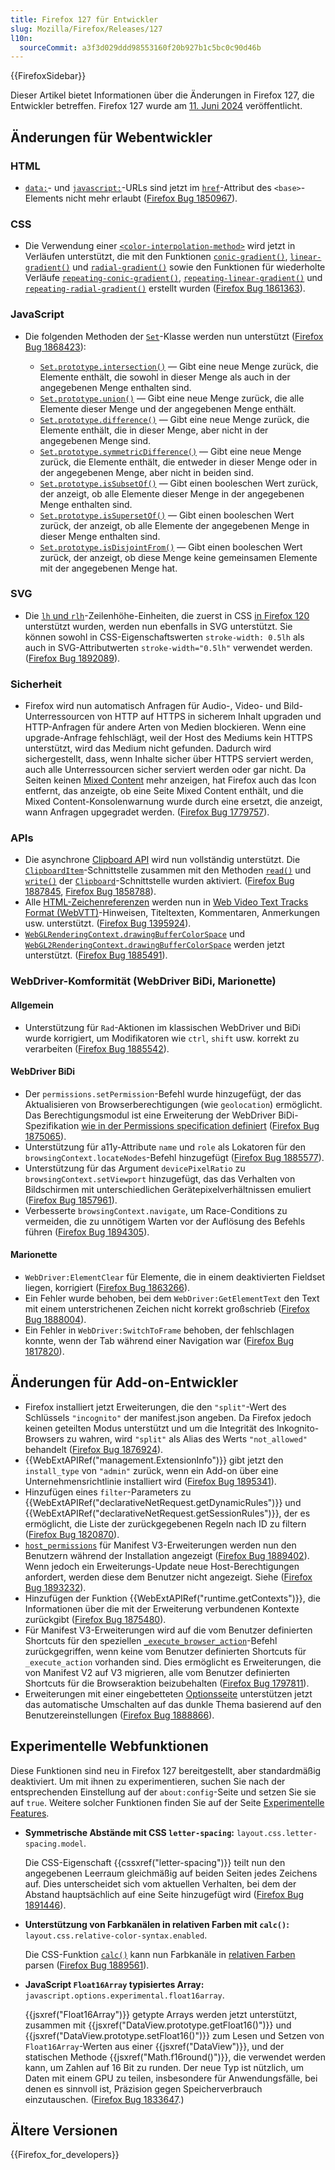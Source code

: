 ```yaml
---
title: Firefox 127 für Entwickler
slug: Mozilla/Firefox/Releases/127
l10n:
  sourceCommit: a3f3d029ddd98553160f20b927b1c5bc0c90d46b
---
```


{{FirefoxSidebar}}

Dieser Artikel bietet Informationen über die Änderungen in Firefox 127, die Entwickler betreffen. Firefox 127 wurde am [11. Juni 2024](https://whattrainisitnow.com/release/?version=127) veröffentlicht.

## Änderungen für Webentwickler

### HTML

- [`data:`](/de/docs/Web/URI/Schemes/data)- und [`javascript:`](/de/docs/Web/URI/Schemes/javascript)-URLs sind jetzt im [`href`](/de/docs/Web/HTML/Element/base#href)-Attribut des `<base>`-Elements nicht mehr erlaubt ([Firefox Bug 1850967](https://bugzil.la/1850967)).

### CSS

- Die Verwendung einer [`<color-interpolation-method>`](/de/docs/Web/CSS/color-interpolation-method) wird jetzt in Verläufen unterstützt, die mit den Funktionen [`conic-gradient()`](/de/docs/Web/CSS/gradient/conic-gradient), [`linear-gradient()`](/de/docs/Web/CSS/gradient/linear-gradient) und [`radial-gradient()`](/de/docs/Web/CSS/gradient/radial-gradient) sowie den Funktionen für wiederholte Verläufe [`repeating-conic-gradient()`](/de/docs/Web/CSS/gradient/repeating-conic-gradient), [`repeating-linear-gradient()`](/de/docs/Web/CSS/gradient/repeating-linear-gradient) und [`repeating-radial-gradient()`](/de/docs/Web/CSS/gradient/repeating-radial-gradient) erstellt wurden ([Firefox Bug 1861363](https://bugzil.la/1861363)).

### JavaScript

- Die folgenden Methoden der [`Set`](/de/docs/Web/JavaScript/Reference/Global_Objects/Set)-Klasse werden nun unterstützt ([Firefox Bug 1868423](https://bugzil.la/1868423)):

  - [`Set.prototype.intersection()`](/de/docs/Web/JavaScript/Reference/Global_Objects/Set/intersection) — Gibt eine neue Menge zurück, die Elemente enthält, die sowohl in dieser Menge als auch in der angegebenen Menge enthalten sind.
  - [`Set.prototype.union()`](/de/docs/Web/JavaScript/Reference/Global_Objects/Set/union) — Gibt eine neue Menge zurück, die alle Elemente dieser Menge und der angegebenen Menge enthält.
  - [`Set.prototype.difference()`](/de/docs/Web/JavaScript/Reference/Global_Objects/Set/difference) — Gibt eine neue Menge zurück, die Elemente enthält, die in dieser Menge, aber nicht in der angegebenen Menge sind.
  - [`Set.prototype.symmetricDifference()`](/de/docs/Web/JavaScript/Reference/Global_Objects/Set/symmetricDifference) — Gibt eine neue Menge zurück, die Elemente enthält, die entweder in dieser Menge oder in der angegebenen Menge, aber nicht in beiden sind.
  - [`Set.prototype.isSubsetOf()`](/de/docs/Web/JavaScript/Reference/Global_Objects/Set/isSubsetOf) — Gibt einen booleschen Wert zurück, der anzeigt, ob alle Elemente dieser Menge in der angegebenen Menge enthalten sind.
  - [`Set.prototype.isSupersetOf()`](/de/docs/Web/JavaScript/Reference/Global_Objects/Set/isSupersetOf) — Gibt einen booleschen Wert zurück, der anzeigt, ob alle Elemente der angegebenen Menge in dieser Menge enthalten sind.
  - [`Set.prototype.isDisjointFrom()`](/de/docs/Web/JavaScript/Reference/Global_Objects/Set/isDisjointFrom) — Gibt einen booleschen Wert zurück, der anzeigt, ob diese Menge keine gemeinsamen Elemente mit der angegebenen Menge hat.

### SVG

- Die [`lh` und `rlh`](/de/docs/Learn/CSS/Building_blocks/Values_and_units#line_height_units)-Zeilenhöhe-Einheiten, die zuerst in CSS [in Firefox 120](/de/docs/Mozilla/Firefox/Releases/120#css) unterstützt wurden, werden nun ebenfalls in SVG unterstützt. Sie können sowohl in CSS-Eigenschaftswerten `stroke-width: 0.5lh` als auch in SVG-Attributwerten `stroke-width="0.5lh"` verwendet werden. ([Firefox Bug 1892089](https://bugzil.la/1892089)).

### Sicherheit

- Firefox wird nun automatisch Anfragen für Audio-, Video- und Bild-Unterressourcen von HTTP auf HTTPS in sicherem Inhalt upgraden und HTTP-Anfragen für andere Arten von Medien blockieren. Wenn eine upgrade-Anfrage fehlschlägt, weil der Host des Mediums kein HTTPS unterstützt, wird das Medium nicht gefunden.
  Dadurch wird sichergestellt, dass, wenn Inhalte sicher über HTTPS serviert werden, auch alle Unterressourcen sicher serviert werden oder gar nicht.
  Da Seiten keinen [Mixed Content](/de/docs/Web/Security/Mixed_content) mehr anzeigen, hat Firefox auch das Icon entfernt, das anzeigte, ob eine Seite Mixed Content enthält, und die Mixed Content-Konsolenwarnung wurde durch eine ersetzt, die anzeigt, wann Anfragen upgegradet werden.
  ([Firefox Bug 1779757](https://bugzil.la/1779757)).

### APIs

- Die asynchrone [Clipboard API](/de/docs/Web/API/Clipboard_API) wird nun vollständig unterstützt. Die [`ClipboardItem`](/de/docs/Web/API/ClipboardItem)-Schnittstelle zusammen mit den Methoden [`read()`](/de/docs/Web/API/Clipboard/read) und [`write()`](/de/docs/Web/API/Clipboard/write) der [`Clipboard`](/de/docs/Web/API/Clipboard)-Schnittstelle wurden aktiviert. ([Firefox Bug 1887845](https://bugzil.la/1887845), [Firefox Bug 1858788](https://bugzil.la/1858788)).
- Alle [HTML-Zeichenreferenzen](/de/docs/Glossary/character_reference) werden nun in [Web Video Text Tracks Format (WebVTT)](/de/docs/Web/API/WebVTT_API)-Hinweisen, Titeltexten, Kommentaren, Anmerkungen usw. unterstützt. ([Firefox Bug 1395924](https://bugzil.la/1395924)).
- [`WebGLRenderingContext.drawingBufferColorSpace`](/de/docs/Web/API/WebGLRenderingContext/drawingBufferColorSpace) und [`WebGL2RenderingContext.drawingBufferColorSpace`](/de/docs/Web/API/WebGL2RenderingContext) werden jetzt unterstützt. ([Firefox Bug 1885491](https://bugzil.la/1885491)).

### WebDriver-Komformität (WebDriver BiDi, Marionette)

#### Allgemein

- Unterstützung für `Rad`-Aktionen im klassischen WebDriver und BiDi wurde korrigiert, um Modifikatoren wie `ctrl`, `shift` usw. korrekt zu verarbeiten ([Firefox Bug 1885542](https://bugzil.la/1885542)).

#### WebDriver BiDi

- Der `permissions.setPermission`-Befehl wurde hinzugefügt, der das Aktualisieren von Browserberechtigungen (wie `geolocation`) ermöglicht. Das Berechtigungsmodul ist eine Erweiterung der WebDriver BiDi-Spezifikation [wie in der Permissions specification definiert](https://www.w3.org/TR/permissions/#webdriver-bidi-module-permissions) ([Firefox Bug 1875065](https://bugzil.la/1875065)).
- Unterstützung für a11y-Attribute `name` und `role` als Lokatoren für den `browsingContext.locateNodes`-Befehl hinzugefügt ([Firefox Bug 1885577](https://bugzil.la/1885577)).
- Unterstützung für das Argument `devicePixelRatio` zu `browsingContext.setViewport` hinzugefügt, das das Verhalten von Bildschirmen mit unterschiedlichen Gerätepixelverhältnissen emuliert ([Firefox Bug 1857961](https://bugzil.la/1857961)).
- Verbesserte `browsingContext.navigate`, um Race-Conditions zu vermeiden, die zu unnötigem Warten vor der Auflösung des Befehls führen ([Firefox Bug 1894305](https://bugzil.la/1894305)).

#### Marionette

- `WebDriver:ElementClear` für Elemente, die in einem deaktivierten Fieldset liegen, korrigiert ([Firefox Bug 1863266](https://bugzil.la/1863266)).
- Ein Fehler wurde behoben, bei dem `WebDriver:GetElementText` den Text mit einem unterstrichenen Zeichen nicht korrekt großschrieb ([Firefox Bug 1888004](https://bugzil.la/1888004)).
- Ein Fehler in `WebDriver:SwitchToFrame` behoben, der fehlschlagen konnte, wenn der Tab während einer Navigation war ([Firefox Bug 1817820](https://bugzil.la/1817820)).

## Änderungen für Add-on-Entwickler

- Firefox installiert jetzt Erweiterungen, die den `"split"`-Wert des Schlüssels `"incognito"` der manifest.json angeben. Da Firefox jedoch keinen geteilten Modus unterstützt und um die Integrität des Inkognito-Browsers zu wahren, wird `"split"` als Alias des Werts `"not_allowed"` behandelt ([Firefox Bug 1876924](https://bugzil.la/1876924)).
- {{WebExtAPIRef("management.ExtensionInfo")}} gibt jetzt den `install_type` von `"admin"` zurück, wenn ein Add-on über eine Unternehmensrichtlinie installiert wird ([Firefox Bug 1895341](https://bugzil.la/1895341)).
- Hinzufügen eines `filter`-Parameters zu {{WebExtAPIRef("declarativeNetRequest.getDynamicRules")}} und {{WebExtAPIRef("declarativeNetRequest.getSessionRules")}}, der es ermöglicht, die Liste der zurückgegebenen Regeln nach ID zu filtern ([Firefox Bug 1820870](https://bugzil.la/1820870)).
- [`host_permissions`](/de/docs/Mozilla/Add-ons/WebExtensions/manifest.json/host_permissions) für Manifest V3-Erweiterungen werden nun den Benutzern während der Installation angezeigt ([Firefox Bug 1889402](https://bugzil.la/1889402)). Wenn jedoch ein Erweiterungs-Update neue Host-Berechtigungen anfordert, werden diese dem Benutzer nicht angezeigt. Siehe ([Firefox Bug 1893232](https://bugzil.la/1893232)).
- Hinzufügen der Funktion {{WebExtAPIRef("runtime.getContexts")}}, die Informationen über die mit der Erweiterung verbundenen Kontexte zurückgibt ([Firefox Bug 1875480](https://bugzil.la/1875480)).
- Für Manifest V3-Erweiterungen wird auf die vom Benutzer definierten Shortcuts für den speziellen [`_execute_browser_action`](/de/docs/Mozilla/Add-ons/WebExtensions/manifest.json/commands#special_shortcuts)-Befehl zurückgegriffen, wenn keine vom Benutzer definierten Shortcuts für `_execute_action` vorhanden sind. Dies ermöglicht es Erweiterungen, die von Manifest V2 auf V3 migrieren, alle vom Benutzer definierten Shortcuts für die Browseraktion beizubehalten ([Firefox Bug 1797811](https://bugzil.la/1797811)).
- Erweiterungen mit einer eingebetteten [Optionsseite](/de/docs/Mozilla/Add-ons/WebExtensions/user_interface/Options_pages) unterstützen jetzt das automatische Umschalten auf das dunkle Thema basierend auf den Benutzereinstellungen ([Firefox Bug 1888866](https://bugzil.la/1888866)).

## Experimentelle Webfunktionen

Diese Funktionen sind neu in Firefox 127 bereitgestellt, aber standardmäßig deaktiviert. Um mit ihnen zu experimentieren, suchen Sie nach der entsprechenden Einstellung auf der `about:config`-Seite und setzen Sie sie auf `true`. Weitere solcher Funktionen finden Sie auf der Seite [Experimentelle Features](/de/docs/Mozilla/Firefox/Experimental_features).

- **Symmetrische Abstände mit CSS `letter-spacing`:** `layout.css.letter-spacing.model`.

  Die CSS-Eigenschaft {{cssxref("letter-spacing")}} teilt nun den angegebenen Leerraum gleichmäßig auf beiden Seiten jedes Zeichens auf. Dies unterscheidet sich vom aktuellen Verhalten, bei dem der Abstand hauptsächlich auf eine Seite hinzugefügt wird ([Firefox Bug 1891446](https://bugzil.la/1891446)).

- **Unterstützung von Farbkanälen in relativen Farben mit `calc()`:** `layout.css.relative-color-syntax.enabled`.

  Die CSS-Funktion [`calc()`](/de/docs/Web/CSS/calc) kann nun Farbkanäle in [relativen Farben](/de/docs/Web/CSS/CSS_colors/Relative_colors#using_math_functions) parsen ([Firefox Bug 1889561](https://bugzil.la/1889561)).

- **JavaScript `Float16Array` typisiertes Array:** `javascript.options.experimental.float16array`.

  {{jsxref("Float16Array")}} getypte Arrays werden jetzt unterstützt, zusammen mit {{jsxref("DataView.prototype.getFloat16()")}} und {{jsxref("DataView.prototype.setFloat16()")}} zum Lesen und Setzen von `Float16Array`-Werten aus einer {{jsxref("DataView")}}, und der statischen Methode {{jsxref("Math.f16round()")}}, die verwendet werden kann, um Zahlen auf 16 Bit zu runden. Der neue Typ ist nützlich, um Daten mit einem GPU zu teilen, insbesondere für Anwendungsfälle, bei denen es sinnvoll ist, Präzision gegen Speicherverbrauch einzutauschen. ([Firefox Bug 1833647](https://bugzil.la/1833647).)

## Ältere Versionen

{{Firefox_for_developers}}
